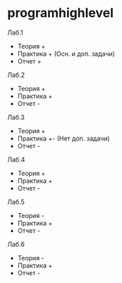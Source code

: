 # programhighlevel

Лаб.1
  - Теория +
  - Практика + (Осн. и доп. задачи)
  - Отчет +

Лаб.2
  - Теория +
  - Практика +
  - Отчет -

Лаб.3
  - Теория +
  - Практика +- (Нет доп. задачи)
  - Отчет -

Лаб.4
  - Теория +
  - Практика +
  - Отчет -

Лаб.5
  - Теория -
  - Практика +
  - Отчет -

Лаб.6
  - Теория -
  - Практика +
  - Отчет -
